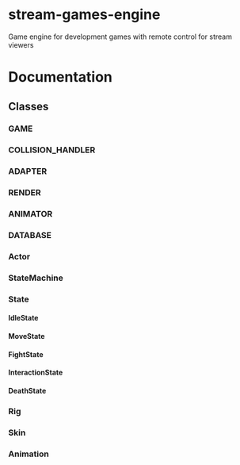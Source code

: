 # stream-games-engine
Game engine for development games with remote control for stream viewers

# Documentation

## Classes

### GAME
### COLLISION_HANDLER
### ADAPTER
### RENDER
### ANIMATOR
### DATABASE

### Actor
### StateMachine
### State
#### IdleState
#### MoveState
#### FightState
#### InteractionState
#### DeathState
### Rig
### Skin
### Animation




